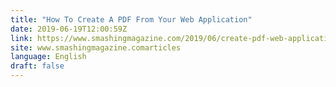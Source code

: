 ```yaml
---
title: "How To Create A PDF From Your Web Application"
date: 2019-06-19T12:00:59Z
link: https://www.smashingmagazine.com/2019/06/create-pdf-web-application/?utm_medium=RSS&utm_source=news.12bit.vn
site: www.smashingmagazine.comarticles
language: English
draft: false
---
```

